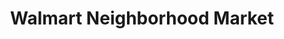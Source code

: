 ---
title: "Walmart Neighborhood Market"
url: /farmers-branch/walmart-neighborhood-market/
shop: supermarket
---